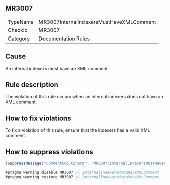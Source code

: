 ## MR3007

<table>
<tr>
  <td>TypeName</td>
  <td>MR3007InternalIndexersMustHaveXMLComment</td>
</tr>
<tr>
  <td>CheckId</td>
  <td>MR3007</td>
</tr>
<tr>
  <td>Category</td>
  <td>Documentation Rules</td>
</tr>
</table>

## Cause

An internal indexers must have an XML comment.

## Rule description

The violation of this rule occurs when an internal indexers does not have an XML comment.

## How to fix violations

To fix a violation of this rule, ensure that the indexers has a valid XML comment.

## How to suppress violations

```csharp
[SuppressMessage("CommentCop.CSharp", "MR3007:InternalIndexersMustHaveXMLComment", Justification = "Reviewed.")]
```

```csharp
#pragma warning disable MR3007 // InternalIndexersMustHaveXMLComment
#pragma warning restore MR3007 // InternalIndexersMustHaveXMLComment
```